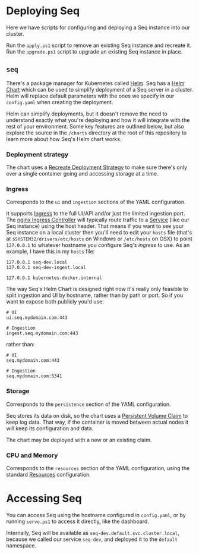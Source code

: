 # Deploying Seq

Here we have scripts for configuring and deploying a Seq instance into our cluster.

Run the `apply.ps1` script to remove an existing Seq instance and recreate it. Run the `upgrade.ps1` script to upgrade an existing Seq instance in place.

## `seq`

There's a package manager for Kubernetes called [Helm](https://helm.sh/docs/). Seq has a [Helm Chart](https://helm.sh/docs/topics/charts/) which can be used to simplify deployment of a Seq server in a cluster. Helm will replace default parameters with the ones we specify in our `config.yaml` when creating the deployment.

Helm can simplify deployments, but it doesn't remove the need to understand exactly what you're deploying and how it will integrate with the rest of your environment. Some key features are outlined below, but also explore the source in the `/charts` directory at the root of this repository to learn more about how Seq's Helm chart works.

### Deployment strategy

The chart uses a [Recreate Deployment Strategy](https://kubernetes.io/docs/concepts/workloads/controllers/deployment/#recreate-deployment) to make sure there's only ever a single container going and accessing storage at a time.

### Ingress

Corresponds to the `ui` and `ingestion` sections of the YAML configuration.

It supports [Ingress](https://kubernetes.io/docs/concepts/services-networking/ingress/) to the full UI/API and/or just the limited ingestion port. The [nginx Ingress Controller](https://docs.nginx.com/nginx-ingress-controller/) will typically route traffic to a [Service](https://kubernetes.io/docs/concepts/services-networking/service/) (like our Seq instance) using the host header. That means if you want to see your Seq instance on a local cluster then you'll need to edit your `hosts` file (that's at `$SYSTEM32/drivers/etc/hosts` on Windows or `/etc/hosts` on OSX) to point `127.0.0.1` to whatever hostname you configure Seq's _ingress_ to use. As an example, I have this in my `hosts` file:

```
127.0.0.1 seq-dev.local
127.0.0.1 seq-dev-ingest.local

127.0.0.1 kubernetes.docker.internal
```

The way Seq's Helm Chart is designed right now it's really only feasible to split ingestion and UI by hostname, rather than by path or port. So if you want to expose both publicly you'd use:

```shell
# UI
ui.seq.mydomain.com:443

# Ingestion
ingest.seq.mydomain.com:443
```

rather than:

```shell
# UI
seq.mydomain.com:443

# Ingestion
seq.mydomain.com:5341
```

### Storage

Corresponds to the `persistence` section of the YAML configuration.

Seq stores its data on disk, so the chart uses a [Persistent Volume Claim](https://kubernetes.io/docs/concepts/storage/persistent-volumes/) to keep log data. That way, if the container is moved between actual nodes it will keep its configuration and data.

The chart may be deployed with a new or an existing claim.

### CPU and Memory

Corresponds to the `resources` section of the YAML configuration, using the standard [Resources](https://kubernetes.io/docs/concepts/configuration/manage-resources-containers/) configuration.

# Accessing Seq

You can access Seq using the hostname configured in `config.yaml`, or by running `serve.ps1` to access it directly, like the dashboard.

Internally, Seq will be available as `seq-dev.default.svc.cluster.local`, because we called our service `seq-dev`, and deployed it to the `default` namespace.
